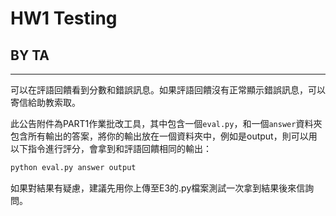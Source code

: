 # HW1 Testing

## BY TA

---

可以在評語回饋看到分數和錯誤訊息。如果評語回饋沒有正常顯示錯誤訊息，可以寄信給助教索取。

此公告附件為PART1作業批改工具，其中包含一個`eval.py`，和一個`answer`資料夾包含所有輸出的答案，將你的輸出放在一個資料夾中，例如是output，則可以用以下指令進行評分，會拿到和評語回饋相同的輸出：

```sh
python eval.py answer output
```

如果對結果有疑慮，建議先用你上傳至E3的.py檔案測試一次拿到結果後來信詢問。
